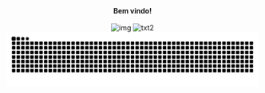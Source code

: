 <div align=center>
<strong> Bem vindo!</strong>
</div>
                                                        
   <BR>
<div align=center>

<img width="358" height="412" alt="img" src="https://github.com/user-attachments/assets/2a556dc9-4feb-40b8-b3fc-b50e158e8ca6" />
<img width="358" height="412" alt="txt2" src="https://github.com/user-attachments/assets/3c5d97fb-3d9c-41e7-b624-76b95a683e04" />


 </div>


   


  



<!--
Here are some ideas to get you started:

- 🔭 I’m currently working on ...
- 🌱 I’m currently learning ...
- 👯 I’m looking to collaborate on ...
- 🤔 I’m looking for help with ...
- 💬 Ask me about ...
- 📫 How to reach me: ...
- 😄 Pronouns: ...
- ⚡ Fun fact: ...
-->

<div align=center>
  
<img src="https://raw.githubusercontent.com/J-Paiare/J-Paiare/output/snake.svg" alt="Snake animation" />

</div>
